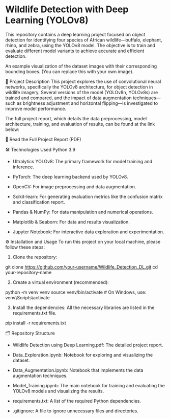 # Wildlife Detection with Deep Learning (YOLOv8)
This repository contains a deep learning project focused on object detection for identifying four species of African wildlife—buffalo, elephant, rhino, and zebra, using the YOLOv8 model. The objective is to train and evaluate different model variants to achieve accurate and efficient detection.


An example visualization of the dataset images with their corresponding bounding boxes. (You can replace this with your own image).

📜 Project Description
This project explores the use of convolutional neural networks, specifically the YOLOv8 architecture, for object detection in wildlife imagery. Several versions of the model (YOLOv8n, YOLOv8s) are trained and compared, and the impact of data augmentation techniques—such as brightness adjustment and horizontal flipping—is investigated to improve model performance.

The full project report, which details the data preprocessing, model architecture, training, and evaluation of results, can be found at the link below:

  📄 Read the Full Project Report (PDF)

🛠️ Technologies Used
Python 3.9

- Ultralytics YOLOv8: The primary framework for model training and inference.

- PyTorch: The deep learning backend used by YOLOv8.

- OpenCV: For image preprocessing and data augmentation.

- Scikit-learn: For generating evaluation metrics like the confusion matrix and classification report.

- Pandas & NumPy: For data manipulation and numerical operations.

- Matplotlib & Seaborn: For data and results visualization.

- Jupyter Notebook: For interactive data exploration and experimentation.

⚙️ Installation and Usage
To run this project on your local machine, please follow these steps:

1. Clone the repository:

  git clone https://github.com/your-username/Wildlife_Detection_DL.git
  cd your-repository-name

2. Create a virtual environment (recommended):

  python -m venv venv
  source venv/bin/activate  # On Windows, use: venv\Scripts\activate

3. Install the dependencies: All the necessary libraries are listed in the requirements.txt file.

  pip install -r requirements.txt

🗂️ Repository Structure
- Wildlife Detection using Deep Learning.pdf: The detailed project report.

- Data_Exploration.ipynb: Notebook for exploring and visualizing the dataset.

- Data_Augmentation.ipynb: Notebook that implements the data augmentation techniques.

- Model_Training.ipynb: The main notebook for training and evaluating the YOLOv8 models and visualizing the results.

- requirements.txt: A list of the required Python dependencies.

- .gitignore: A file to ignore unnecessary files and directories.
